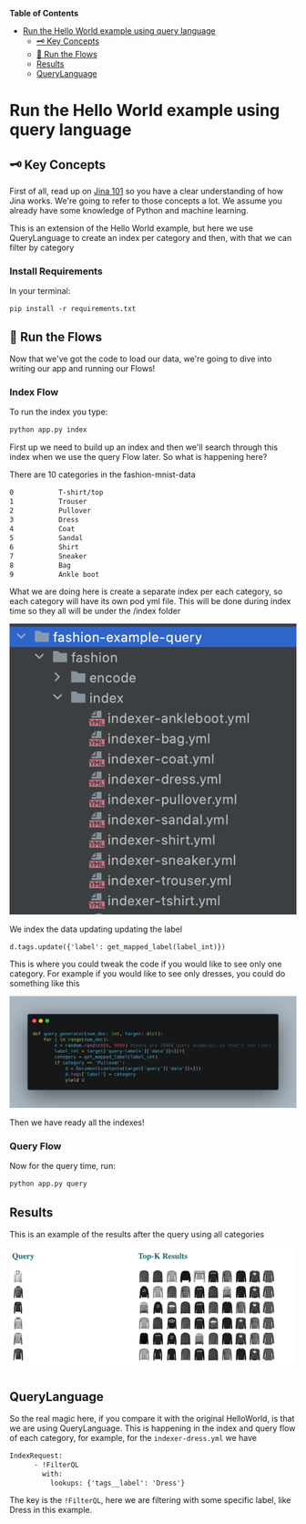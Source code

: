 <!-- START doctoc generated TOC please keep comment here to allow auto update -->
<!-- DON'T EDIT THIS SECTION, INSTEAD RE-RUN doctoc TO UPDATE -->
**Table of Contents**

- [Run the Hello World example using query language](#run-the-hello-world-example-using-query-language)
  - [🗝️ Key Concepts](#-key-concepts)
  - [🏃 Run the Flows](#-run-the-flows)
  - [Results](#results)
  - [QueryLanguage](#querylanguage)

<!-- END doctoc generated TOC please keep comment here to allow auto update -->

# Run the Hello World example using query language

## 🗝️ Key Concepts

First of all, read up on [Jina 101](https://github.com/jina-ai/jina/tree/master/docs/chapters/101) so you have a clear understanding of how Jina works. We're going to refer to those concepts a lot. We assume you already have some knowledge of Python and machine learning.

This is an extension of the Hello World example, but here we use QueryLanguage to create an index per category and then, with that we can filter by category



### Install Requirements

In your terminal:

```
pip install -r requirements.txt
```


## 🏃 Run the Flows

Now that we've got the code to load our data, we're going to dive into writing our app and running our Flows!

### Index Flow

To run the index you type:

```bash
python app.py index
```
First up we need to build up an index and then we'll search through this index when we use the query Flow later.
So what is happening here?

There are 10 categories in the fashion-mnist-data

    0	        T-shirt/top
    1	        Trouser
    2	        Pullover
    3	        Dress
    4	        Coat
    5	        Sandal
    6	        Shirt
    7	        Sneaker
    8	        Bag
    9	        Ankle boot
    
What we are doing here is create a separate index per each category, so each category will have its own pod yml file. 
This will be done during index time so they all will be under the /index folder

![alt text](.github/images/index_categories.png "Results")

We index the data updating updating the label

```
d.tags.update({'label': get_mapped_label(label_int)})
```
This is where you could tweak the code if you would like to see only one category.
For example if you would like to see only dresses, you could do something like this

![alt text](.github/images/filter.png "Results")

Then we have ready all the indexes!


### Query Flow

Now for the query time, run:

```bash
python app.py query
```

## Results

This is an example of the results after the query using all categories

![alt text](.github/images/results.png "Results")


## QueryLanguage

So the real magic here, if you compare it with the original HelloWorld, is that we are using QueryLanguage.
This is happening in the index and query flow of each category, for example, for the ```indexer-dress.yml``` we have

```
IndexRequest:
      - !FilterQL
        with:
          lookups: {'tags__label': 'Dress'}
```

The key is the ```!FilterQL```, here we are filtering with some specific label, like Dress in this example.
